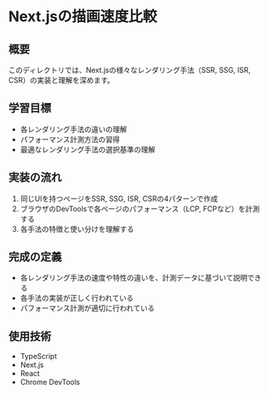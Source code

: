 # Next.jsの描画速度比較

## 概要
このディレクトリでは、Next.jsの様々なレンダリング手法（SSR, SSG, ISR, CSR）の実装と理解を深めます。

## 学習目標
- 各レンダリング手法の違いの理解
- パフォーマンス計測方法の習得
- 最適なレンダリング手法の選択基準の理解

## 実装の流れ
1. 同じUIを持つページをSSR, SSG, ISR, CSRの4パターンで作成
2. ブラウザのDevToolsで各ページのパフォーマンス（LCP, FCPなど）を計測する
3. 各手法の特徴と使い分けを理解する

## 完成の定義
- 各レンダリング手法の速度や特性の違いを、計測データに基づいて説明できる
- 各手法の実装が正しく行われている
- パフォーマンス計測が適切に行われている

## 使用技術
- TypeScript
- Next.js
- React
- Chrome DevTools 
